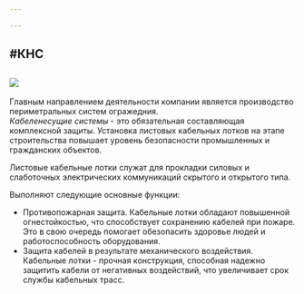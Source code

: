 ```yaml
---

---
```

## #КНС

##  ![](/static/2022-08-24-13-39-16.png)

Главным направлением деятельности компании является производство периметральных систем огражедния.  
_Кабеленесущие системы_ - это обязательная составляющая комплексной защиты. Установка листовых кабельных лотков на этапе строительства повышает уровень безопасности промышленных и гражданских объектов.

Листовые кабельные лотки служат для прокладки силовых и слаботочных электрических коммуникаций скрытого и открытого типа.

Выполняют следующие основные функции:

* Противопожарная защита. Кабельные лотки обладают повышенной огнестойкостью, что способствует сохранению кабелей при пожаре. Это в свою очередь помогает обезопасить здоровье людей и работоспособность оборудования.
* Защита кабелей в результате механического воздействия. Кабельные лотки - прочная конструкция, способная надежно защитить кабели от негативных воздействий, что увеличивает срок службы кабельных трасс.